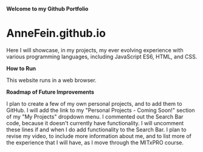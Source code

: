 **Welcome to my Github Portfolio**

# AnneFein.github.io
Here I will showcase, in my projects, my ever evolving experience with various programming languages, including JavaScript ES6, HTML, and CSS.

**How to Run**

This website runs in a web browser.

**Roadmap of Future Improvements**

I plan to create a few of my own personal projects, and to add them to GitHub. I will add the link to my "Personal Projects - Coming Soon!" section of my "My Projects" dropdown menu.
I commented out the Search Bar code, because it doesn't currently have functionality. I will uncomment these lines if and when I do add functionality to the Search Bar.
I plan to revise my video, to include more information about me, and to list more of the experience that I will have, as I move through the MITxPRO course.

